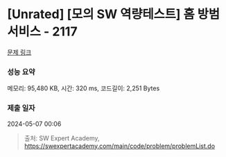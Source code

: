 # [Unrated] [모의 SW 역량테스트] 홈 방범 서비스 - 2117 

[문제 링크](https://swexpertacademy.com/main/code/problem/problemDetail.do?contestProbId=AV5V61LqAf8DFAWu) 

### 성능 요약

메모리: 95,480 KB, 시간: 320 ms, 코드길이: 2,251 Bytes

### 제출 일자

2024-05-07 00:06



> 출처: SW Expert Academy, https://swexpertacademy.com/main/code/problem/problemList.do